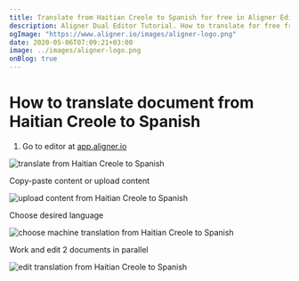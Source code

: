 ```yaml
---
title: Translate from Haitian Creole to Spanish for free in Aligner Editor
description: Aligner Dual Editor Tutorial. How to translate for free from Haitian Creole to Spanish. Aligner is multilingual document management platform. 
ogImage: "https://www.aligner.io/images/aligner-logo.png"
date: 2020-05-06T07:09:21+03:00
image: ../images/aligner-logo.png
onBlog: true
---
```


# How to translate document from Haitian Creole to Spanish

1. Go to editor at [app.aligner.io](https://app.aligner.io "Aligner App web page")

![translate from Haitian Creole to Spanish](../aligner-blank-editor.png "translate from Haitian Creole to Spanish")

Copy-paste content or upload content

![upload content from Haitian Creole to Spanish](../aligner-uploaded-document.png "upload content from Haitian Creole to Spanish")

Choose desired language

![choose machine translation from Haitian Creole to Spanish](../aligner-language-dropdown.png "choose machine translation from Haitian Creole to Spanish")

Work and edit 2 documents in parallel

![edit translation from Haitian Creole to Spanish](../aligner-double-sitded-editor.png "edit translation from Haitian Creole to Spanish")

